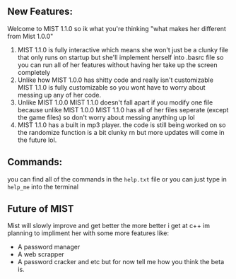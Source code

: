 ## New Features:
Welcome to MIST 1.1.0 so ik what you're thinking "what makes her different from Mist 1.0.0"
1. MIST 1.1.0 is fully interactive which means she won't just be a clunky file that only runs on startup but she'll implement herself into .basrc file so you can run all of her features without having her take up the screen completely
2. Unlike how MIST 1.0.0 has shitty code and really isn't customizable MIST 1.1.0 is fully customizable so you wont have to worry about messing up any of her code.
3. Unlike MIST 1.0.0 MIST 1.1.0 doesn't fall apart if you modify one file because unlike MIST 1.0.0 MIST 1.1.0 has all of her files seperate (except the game files) so don't worry about messing anything up lol
4. MIST 1.1.0 has a built in mp3 player. the code is still being worked on so the randomize function is a bit clunky rn but more updates will come in the future lol.

## Commands:
you can find all of the commands in the `help.txt` file or you can just type in ``help_me`` into the terminal

## Future of MIST
Mist will slowly improve and get better the more better i get at c++
im planning to impliment her with some more features like: 
* A password manager
* A web scrapper
* A password cracker
and etc but for now tell me how you think the beta is.
